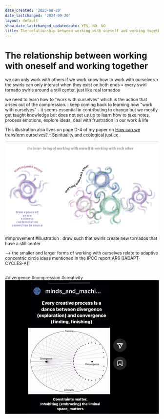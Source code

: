 ```yaml
---
date_created: '2023-08-20'
date_lastchanged: '2024-09-20'
layout: default
show_date_lastchanged_updatedauto: YES, NO, NO
title: The relationship between working with oneself and working together
---
```


# The relationship between working with oneself and working together

we can only work with others if we work know how to work with ourselves • the swirls can only interact when they exist on both ends • every swirl tornado swirls around a still center, just like real tornados

we need to learn how to "work with ourselves" which is the action that arises out of the compression. i keep coming back to learning how "work with ourselves" - it seems essential in contributing to change but we mostly get taught knowledge but does not set us up to learn how to take notes, process emotions, explore ideas, deal with frustration in our work & life

This illustration also lives on page D-4 of my paper on [How can we transform ourselves? - Spirituality and ecological justice](http://www.leonsanten.info/contemplatingChangeForEJ.html).

![](media/cleanshot_2023-12-12-at-03-41-46@2x.png)
#improvement #illustration : draw such that swirls create new tornados that have a still center

--> the smaller and larger forms of working with ourselves relate to adaptive concentric circle ideas mentioned in the IPCC report AR6 [[ADAPT-CYCLES-A]]
## 
#divergence #compression #creativity 
![](media/DD255F75-BCED-437A-ACC3-B650E2710B2A_1_105_c.jpeg)

